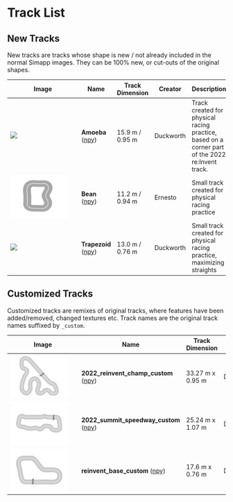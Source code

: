 # Track List

## New Tracks

New tracks are tracks whose shape is new / not already included in the normal Simapp images. They can be 100% new, or cut-outs of the original shapes.

| <div style="width:150px">Image</div>                              | Name                                           | Track Dimension    | Creator      | Description
|-------------------------------------------------------------------|------------------------------------------------|--------------------|--------------| -------------------
| <img src='./Amoeba/src/Amoeba_iconography.svg' height="100" />    | **Amoeba** ([npy](./Amoeba/routes/Amoeba.npy)) | 15.9 m / 0.95 m   | Duckworth    | Track created for physical racing practice, based on a corner part of the 2022 re:Invent track.
| <img src='./Bean/track_iconography/Bean.png' height="100" />      | **Bean** ([npy](./Bean/routes/Bean.npy))       | 11.2 m / 0.94 m      |  Ernesto     | Small track created for physical racing practice
| <img src='./Trapezoid/src/Trapezoid_iconography.svg' height="100" />      | **Trapezoid** ([npy](./Trapezoid/routes/Trapezoid.npy))       | 13.0 m / 0.76 m      |  Duckworth     | Small track created for physical racing practice, maximizing straights

## Customized Tracks

Customized tracks are remixes of original tracks, where features have been added/removed, changed textures etc. Track names are the original track names suffixed by `_custom`.

| <div style="width:150px">Image</div>                              | Name                                | Track Dimension    |  Creator     | Description
|-------------------------------------------------------------------|-------------------------------------|--------------------|--------------|--------------------
| <img src='./2022_reinvent_champ_custom/track_iconography/2022_reinvent_champ_custom.png' height="100" />    | **2022_reinvent_champ_custom** ([npy](./2022_reinvent_champ_custom/routes/2022_reinvent_champ_custom.npy))   | 33.27 m x 0.95 m    | Duckworth | Added buildings and configurability.
| <img src='./2022_summit_speedway_custom/track_iconography/2022_summit_speedway_custom.png' height="100" />      | **2022_summit_speedway_custom** ([npy](./2022_summit_speedway_custom/routes/2022_summit_speedway_custom.npy))         | 25.24 m x 1.07 m             | Duckworth | Added buildings, lights and configurability.
| <img src='./reinvent_base_custom/track_iconography/reinvent_base_custom.png' height="100" />      | **reinvent_base_custom** ([npy](./reinvent_base_custom/routes/reinvent_base_custom.npy))         | 17.6 m x 0.76 m            | Duckworth | Added buildings, lights and configurability.
